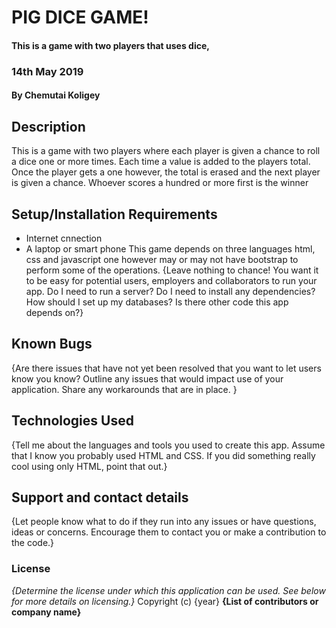 # PIG DICE GAME!
#### This is a game with two players that uses dice,
### 14th May 2019
#### By Chemutai Koligey
## Description
This is a game with two players where each player is given a chance to roll a dice one or more times. Each time a value is added to the players total. Once the player gets a one however, the total is erased and the next player is given a chance. Whoever scores a hundred or more first is the winner
## Setup/Installation Requirements
* Internet cnnection
* A laptop or smart phone
This game depends on three languages html, css and javascript one however may or may not have bootstrap to perform some of the operations.
{Leave nothing to chance! You want it to be easy for potential users, employers and collaborators to run your app. Do I need to run a server? Do I need to install any dependencies? How should I set up my databases? Is there other code this app depends on?}
## Known Bugs
{Are there issues that have not yet been resolved that you want to let users know you know? Outline any issues that would impact use of your application. Share any workarounds that are in place. }
## Technologies Used
{Tell me about the languages and tools you used to create this app. Assume that I know you probably used HTML and CSS. If you did something really cool using only HTML, point that out.}
## Support and contact details
{Let people know what to do if they run into any issues or have questions, ideas or concerns.  Encourage them to contact you or make a contribution to the code.}
### License
*{Determine the license under which this application can be used.  See below for more details on licensing.}*
Copyright (c) {year} **{List of contributors or company name}**
